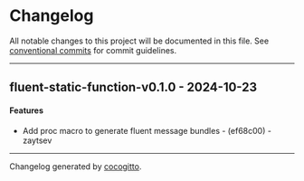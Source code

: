 # Changelog
All notable changes to this project will be documented in this file. See [conventional commits](https://www.conventionalcommits.org/) for commit guidelines.

- - -
## fluent-static-function-v0.1.0 - 2024-10-23
#### Features
- Add proc macro to generate fluent message bundles - (ef68c00) - zaytsev

- - -

Changelog generated by [cocogitto](https://github.com/cocogitto/cocogitto).